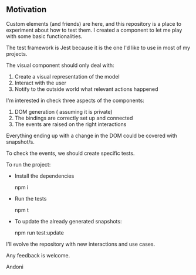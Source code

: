 


## Motivation

Custom elements (and friends) are here, and this repository is a place to experiment about how to test them. I created a component to let me play with some basic functionalities.

The test framework is Jest because it is the one I'd like to use in most of my projects.

The visual component should only deal with:

 1. Create a visual representation of the model
 2. Interact with the user
 3. Notify to the outside world what relevant actions happened

I'm interested in check three aspects of the components:

 1. DOM generation ( assuming it is private)
 2. The bindings are correctly set up and connected
 3. The events are raised on the right interactions

Everything ending up with a change in the DOM could be covered with snapshot/s.

To check the events, we should create specific tests.

To run the project:

 - Install the dependencies

    npm i

 - Run the tests

    npm t

 - To update the already generated snapshots:

     npm run test:update

I'll evolve the repository with new interactions and use cases.

Any feedback is welcome.

Andoni